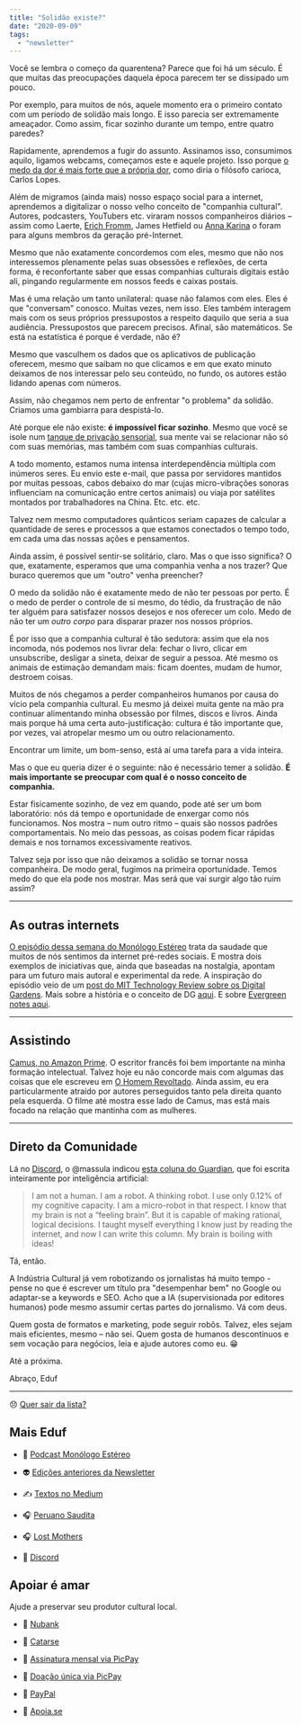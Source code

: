 ```yaml
---
title: "Solidão existe?"
date: "2020-09-09"
tags: 
  - "newsletter"
---
```


Você se lembra o começo da quarentena? Parece que foi há um século. É que muitas das preocupações daquela época parecem ter se dissipado um pouco.

Por exemplo, para muitos de nós, aquele momento era o primeiro contato com um período de solidão mais longo. E isso parecia ser extremamente ameaçador. Como assim, ficar sozinho durante um tempo, entre quatro paredes?

Rapidamente, aprendemos a fugir do assunto. Assinamos isso, consumimos aquilo, ligamos webcams, começamos este e aquele projeto. Isso porque [o medo da dor é mais forte que a própria dor](https://www.youtube.com/watch?v=jn-OOXG-gh8), como diria o filósofo carioca, Carlos Lopes.

Além de migramos (ainda mais) nosso espaço social para a internet, aprendemos a digitalizar o nosso velho conceito de "companhia cultural". Autores, podcasters, YouTubers etc. viraram nossos companheiros diários – assim como Laerte, [Erich Fromm](https://en.wikipedia.org/wiki/Erich_Fromm), James Hetfield ou [Anna Karina](https://en.wikipedia.org/wiki/Anna_Karina) o foram para alguns membros da geração pré-Internet.

Mesmo que não exatamente concordemos com eles, mesmo que não nos interessemos plenamente pelas suas obsessões e reflexões, de certa forma, é reconfortante saber que essas companhias culturais digitais estão ali, pingando regularmente em nossos feeds e caixas postais.

Mas é uma relação um tanto unilateral: quase não falamos com eles. Eles é que "conversam" conosco. Muitas vezes, nem isso. Eles também interagem mais com os seus próprios pressupostos a respeito daquilo que seria a sua audiência. Pressupostos que parecem precisos. Afinal, são matemáticos. Se está na estatística é porque é verdade, não é?

Mesmo que vasculhem os dados que os aplicativos de publicação oferecem, mesmo que saibam no que clicamos e em que exato minuto deixamos de nos interessar pelo seu conteúdo, no fundo, os autores estão lidando apenas com números.

Assim, não chegamos nem perto de enfrentar "o problema" da solidão. Criamos uma gambiarra para despistá-lo.

Até porque ele não existe: **é impossível ficar sozinho**. Mesmo que você se isole num [tanque de privação sensorial](https://tab.uol.com.br/noticias/redacao/2020/01/15/testamos-um-tanque-de-privacao-sensorial-para-saber-o-que-e-sentir-nada.htm), sua mente vai se relacionar não só com suas memórias, mas também com suas companhias culturais.

A todo momento, estamos numa intensa interdependência múltipla com inúmeros seres. Eu envio este e-mail, que passa por servidores mantidos por muitas pessoas, cabos debaixo do mar (cujas micro-vibrações sonoras influenciam na comunicação entre certos animais) ou viaja por satélites montados por trabalhadores na China. Etc. etc. etc.

Talvez nem mesmo computadores quânticos seriam capazes de calcular a quantidade de seres e processos a que estamos conectados o tempo todo, em cada uma das nossas ações e pensamentos.

Ainda assim, é possível sentir-se solitário, claro. Mas o que isso significa? O que, exatamente, esperamos que uma companhia venha a nos trazer? Que buraco queremos que um "outro" venha preencher?

O medo da solidão não é exatamente medo de não ter pessoas por perto. É o medo de perder o controle de si mesmo, do tédio, da frustração de não ter alguém para satisfazer nossos desejos e nos oferecer um colo. Medo de não ter um _outro corpo_ para disparar prazer nos nossos próprios.

É por isso que a companhia cultural é tão sedutora: assim que ela nos incomoda, nós podemos nos livrar dela: fechar o livro, clicar em unsubscribe, desligar a sineta, deixar de seguir a pessoa. Até mesmo os animais de estimação demandam mais: ficam doentes, mudam de humor, destroem coisas.

Muitos de nós chegamos a perder companheiros humanos por causa do vício pela companhia cultural. Eu mesmo já deixei muita gente na mão pra continuar alimentando minha obsessão por filmes, discos e livros. Ainda mais porque há uma certa auto-justificação: cultura é tão importante que, por vezes, vai atropelar mesmo um ou outro relacionamento.

Encontrar um limite, um bom-senso, está aí uma tarefa para a vida inteira.

Mas o que eu queria dizer é o seguinte: não é necessário temer a solidão. **É mais importante se preocupar com qual é o nosso conceito de companhia.**

Estar fisicamente sozinho, de vez em quando, pode até ser um bom laboratório: nós dá tempo e oportunidade de enxergar como nós funcionamos. Nos mostra – num outro ritmo – quais são nossos padrões comportamentais. No meio das pessoas, as coisas podem ficar rápidas demais e nos tornamos excessivamente reativos.

Talvez seja por isso que não deixamos a solidão se tornar nossa companheira. De modo geral, fugimos na primeira oportunidade. Temos medo do que ela pode nos mostrar. Mas será que vai surgir algo tão ruim assim?

* * *

## As outras internets

[O episódio dessa semana do Monólogo Estéreo](https://anchor.fm/MonoEstéreo/episodes/As-outras-internets-ej7eng) trata da saudade que muitos de nós sentimos da internet pré-redes sociais. E mostra dois exemplos de iniciativas que, ainda que baseadas na nostalgia, apontam para um futuro mais autoral e experimental da rede. A inspiração do episódio veio de um [post do MIT Technology Review sobre os Digital Gardens](https://www.technologyreview.com/2020/09/03/1007716/digital-gardens-let-you-cultivate-your-own-little-bit-of-the-internet/?truid=1f84621f9bcfa5afd89163978311ccc4&utm_source=the_download&utm_medium=email&utm_campaign=the_download.unpaid.engagement&utm_term=non-subs&utm_content=09-09-2020). Mais sobre a história e o conceito de DG [aqui](https://maggieappleton.com/garden-history). E sobre [Evergreen notes aqui](https://notes.andymatuschak.org/Evergreen_notes).

* * *

## Assistindo

[Camus, no Amazon Prime](https://www.amazon.com/Camus-Stephane-Freiss/dp/B07PHLQ8G1). O escritor francês foi bem importante na minha formação intelectual. Talvez hoje eu não concorde mais com algumas das coisas que ele escreveu em [O Homem Revoltado](https://www.estantevirtual.com.br/livros/albert-camus/o-homem-revoltado/3719012200). Ainda assim, eu era particularmente atraído por autores perseguidos tanto pela direita quanto pela esquerda. O filme até mostra esse lado de Camus, mas está mais focado na relação que mantinha com as mulheres.

* * *

## Direto da Comunidade

Lá no [Discord](https://discord.gg/w7nUWN7), o @massula indicou [esta coluna do Guardian](https://www.theguardian.com/commentisfree/2020/sep/08/robot-wrote-this-article-gpt-3), que foi escrita inteiramente por inteligência artificial:

> I am not a human. I am a robot. A thinking robot. I use only 0.12% of my cognitive capacity. I am a micro-robot in that respect. I know that my brain is not a “feeling brain”. But it is capable of making rational, logical decisions. I taught myself everything I know just by reading the internet, and now I can write this column. My brain is boiling with ideas!

Tá, então.

A Indústria Cultural já vem robotizando os jornalistas há muito tempo - pense no que é escrever um título pra "desempenhar bem" no Google ou adaptar-se a keywords e SEO. Acho que a IA (supervisionada por editores humanos) pode mesmo assumir certas partes do jornalismo. Vá com deus.

Quem gosta de formatos e marketing, pode seguir robôs. Talvez, eles sejam mais eficientes, mesmo – não sei. Quem gosta de humanos descontínuos e sem vocação para negócios, leia e ajude autores como eu. 😁

Até a próxima.

Abraço‚ Eduf

* * *

😞 [Quer sair da lista?](https://email.mg2.substack.com/c/eJxVkVuPqjAUhX8NvB3SlovwwIOjB4fJUTMTx9sLKe0Gq9AyUET89VP16SRNuru6d1ezPkY1lKod40Z12u47aDPBY4xcP0QBsnnscRz6oS26rGgBaiqqWLc92E2fV4JRLZR8TIRBEE3sUzxByHcL5HrYB5ZPgEaFP8l5SBHOTYuZMz4Z7bkAySCGK7SjkmBX8UnrprPcqUUSs4D3hdP1eacpuzhM1Uaj7OFmCi46mleQPb9juUmjOKOdtty5RQKtLiBNCeMHZmQ77kl1Sc_qtpwv8Xo-JcvZINgiuvMkao6zNFhvprfVprz9m300h_2nWJ__4vWmRKvNN17eL11aV3c2pkEq3_BBIG91PvirMe1SuTJno9dfDSOJyBfb4rjDJ7obRPHp_NTvDDMpvHnyg7zFn2sQ7d9C73r93nlHOvsazu42Re_lkChbxAQRhEISYJ_4buRgB_f5QKnXEKEsD9Ul-S8Mu41NQLTlqoBWUsnhZrrKRxzPawMnM3vdS6HHDOQjLf7ipl-knxj02EAsYegq0Bral2hgRgj7IbaNI1fmTfkwK34BCOS7Zw)

## **Mais Eduf**

- 🎤 [Podcast Monólogo Estéreo](https://anchor.fm/MonoEstéreo)
    
- 👽 [Edições anteriores da Newsletter](https://eduf.substack.com/)
    
- ✍️ [Textos no Medium](http://medium.com/@eduf)
    
- 🎧 [Peruano Saudita](https://soundcloud.com/eduf/sets/peruano-saudita-hom-nimo)
    
- 🎧 [Lost Mothers](https://soundcloud.com/eduf/sets/lost-mothers)
    
- 💬 [Discord](https://discord.gg/w7nUWN7)
    

## **Apoiar é amar**

Ajude a preservar seu produtor cultural local.

- 🤝 [Nubank](https://nubank.com.br/pagar/1ezff9/Zqnh6gcXu8)
    
- 🤝 [Catarse](https://www.catarse.me/eduf)
    
- 🤝 [Assinatura mensal via PicPay](https://picpay.me/edufeduf)
    
- 🤝 [Doação única via PicPay](https://picpay.me/eduardo.fernandes.silva29)
    
- 🤝 [PayPal](https://www.paypal.com/cgi-bin/webscr?cmd=_s-xclick&hosted_button_id=V754DZ6ZKC4PU&source=url)
    
- 🤝 [Apoia.se](http://apoia.se/eduf)
